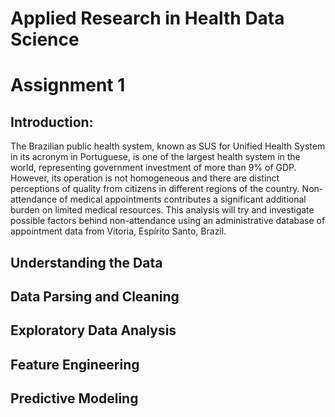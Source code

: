 # Applied Research in Health Data Science
# Assignment 1

## Introduction:
The Brazilian public health system, known as SUS for Unified Health System in its acronym in Portuguese, is one of the largest health system in the world, representing government investment of more than 9% of GDP. However, its operation is not homogeneous and there are distinct perceptions of quality from citizens in different regions of the country. Non-attendance of medical appointments contributes a significant additional burden on limited medical resources. This analysis will try and investigate possible factors behind non-attendance using an administrative database of appointment data from Vitoria, Espírito Santo, Brazil.

## Understanding the Data

## Data Parsing and Cleaning

## Exploratory Data Analysis

## Feature Engineering
 
## Predictive Modeling

